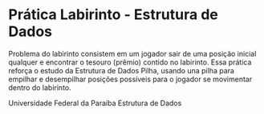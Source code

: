 # Prática Labirinto - Estrutura de Dados

Problema do labirinto consistem em um jogador sair de uma posição inicial qualquer e encontrar o tesouro (prêmio) contido no labirinto. Essa prática reforça o estudo da Estrutura de Dados Pilha, usando una pilha para empilhar e desempilhar posições possíveis para o jogador se movimentar dentro do labirinto.

Universidade Federal da Paraíba
Estrutura de Dados
